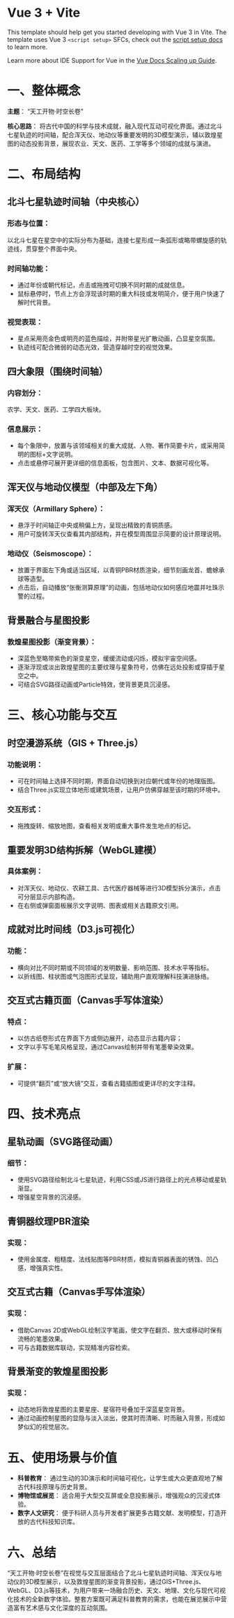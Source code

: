 # Vue 3 + Vite

This template should help get you started developing with Vue 3 in Vite. The template uses Vue 3 `<script setup>` SFCs, check out the [script setup docs](https://v3.vuejs.org/api/sfc-script-setup.html#sfc-script-setup) to learn more.

Learn more about IDE Support for Vue in the [Vue Docs Scaling up Guide](https://vuejs.org/guide/scaling-up/tooling.html#ide-support).


# 一、整体概念

**主题**： “天工开物·时空长卷”

**核心思路**： 将古代中国的科学与技术成就，融入现代互动可视化界面。通过北斗七星轨迹的时间轴，配合浑天仪、地动仪等重要发明的3D模型演示，辅以敦煌星图的动态投影背景，展现农业、天文、医药、工学等多个领域的成就与演进。

# 二、布局结构

## 北斗七星轨迹时间轴（中央核心）

### 形态与位置：

以北斗七星在星空中的实际分布为基础，连接七星形成一条弧形或略带螺旋感的轨迹线，贯穿整个界面中央。

### 时间轴功能：

- 通过年份或朝代标记，点击或拖拽可切换不同时期的成就信息。
- 鼠标悬停时，节点上方会浮现该时期的重大科技或发明简介，便于用户快速了解时代背景。

### 视觉表现：

- 星点采用亮金色或明亮的蓝色描绘，并附带星光扩散动画，凸显星空氛围。
- 轨迹线可配合微弱的动态光效，营造穿越时空的视觉效果。

## 四大象限（围绕时间轴）

### 内容划分：

农学、天文、医药、工学四大板块。

### 信息展示：

- 每个象限中，放置与该领域相关的重大成就、人物、著作简要卡片，或采用简明的图标+文字说明。
- 点击或悬停可展开更详细的信息面板，包含图片、文本、数据可视化等。

## 浑天仪与地动仪模型（中部及左下角）

### 浑天仪（Armillary Sphere）：

- 悬浮于时间轴正中央或稍偏上方，呈现出精致的青铜质感。
- 用户可旋转浑天仪查看其内部结构，并在模型周围显示简要的设计原理说明。

### 地动仪（Seismoscope）：

- 放置于界面左下角或适当区域，以青铜PBR材质渲染，细节刻画龙首、蟾蜍承球等造型。
- 点击后，自动播放“张衡测算原理”的动画，包括地动仪如何感应地震并吐珠示警的过程。

## 背景融合与星图投影

### 敦煌星图投影（渐变背景）：

- 深蓝色至略带紫色的渐变星空，缓缓流动或闪烁，模拟宇宙空间感。
- 逐渐浮现或淡出敦煌星图的主要纹理与星象符号，仿佛在远处投影或穿插于星空之中。
- 可结合SVG路径动画或Particle特效，使背景更具沉浸感。

# 三、核心功能与交互

## 时空漫游系统（GIS + Three.js）

### 功能说明：

- 可在时间轴上选择不同时期，界面自动切换到对应朝代或年份的地理版图。
- 结合Three.js实现立体地形或建筑场景，让用户仿佛穿越至该时期的环境中。

### 交互形式：

- 拖拽旋转、缩放地图，查看相关发明或重大事件发生地点的标记。

## 重要发明3D结构拆解（WebGL建模）

### 具体案例：

- 对浑天仪、地动仪、农耕工具、古代医疗器械等进行3D模型拆分演示，点击可分层显示内部构造。
- 在右侧或弹窗面板展示文字说明、图表或相关古籍原文引用。

## 成就对比时间线（D3.js可视化）

### 功能：

- 横向对比不同时期或不同领域的发明数量、影响范围、技术水平等指标。
- 以折线图、柱状图或气泡图形式呈现，辅助用户直观理解科技演进脉络。

## 交互式古籍页面（Canvas手写体渲染）

### 特点：

- 以仿古纸卷形式在界面下方或侧边展开，动态显示古籍内容；
- 文字以手写毛笔风格呈现，通过Canvas绘制并带有笔墨晕染效果。

### 扩展：

- 可提供“翻页”或“放大镜”交互，查看古籍插图或更详尽的文字注释。

# 四、技术亮点

## 星轨动画（SVG路径动画）

### 细节：

- 使用SVG路径绘制北斗七星轨迹，利用CSS或JS进行路径上的光点移动或星轨渐显。
- 增强星空背景的沉浸感。

## 青铜器纹理PBR渲染

### 实现：

- 使用金属度、粗糙度、法线贴图等PBR材质，模拟青铜器表面的锈蚀、凹凸感，增强真实性。

## 交互式古籍（Canvas手写体渲染）

### 实现：

- 借助Canvas 2D或WebGL绘制汉字笔画，使文字在翻页、放大或移动时保有流畅的笔墨效果。
- 可与古籍数据库联动，实现精准内容检索。

## 背景渐变的敦煌星图投影

### 实现：

- 动态地将敦煌星图的主要星座、星宿符号叠加于深蓝星空背景。
- 通过动画控制星图的显隐与淡入淡出，使其时而清晰、时而融入背景，形成如梦似幻的视觉层次。

# 五、使用场景与价值

- **科普教育**： 通过生动的3D演示和时间轴可视化，让学生或大众更直观地了解古代科技原理与历史背景。
- **博物馆或展览**： 适合用于大型交互屏或全息投影展示，增强观众的沉浸式体验。
- **数字人文研究**： 便于科研人员与开发者扩展更多古籍文献、发明模型，打造开放的古代科技知识库。

# 六、总结

“天工开物·时空长卷”在视觉与交互层面结合了北斗七星轨迹时间轴、浑天仪与地动仪的3D模型展示，以及敦煌星图的渐变背景投影，通过GIS+Three.js、WebGL、D3.js等技术，为用户带来一场融合历史、天文、地理、文化与现代可视化技术的全新数字体验。整套方案既可满足科普教育的需求，也能在展览展示中营造富有艺术感与文化深度的互动氛围。
